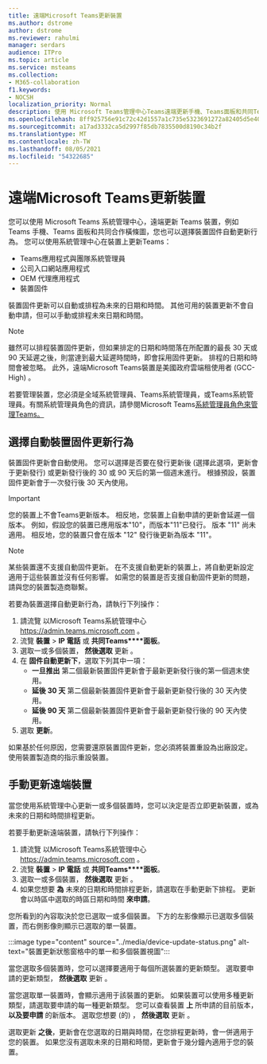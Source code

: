 ```yaml
---
title: 遠端Microsoft Teams更新裝置
ms.author: dstrome
author: dstrome
ms.reviewer: rahulmi
manager: serdars
audience: ITPro
ms.topic: article
ms.service: msteams
ms.collection:
- M365-collaboration
f1.keywords:
- NOCSH
localization_priority: Normal
description: 使用 Microsoft Teams管理中心Teams遠端更新手機、Teams面板和共同Teams橫條圖
ms.openlocfilehash: 8ff925756e91c72c42d1557a1c735e5323691272a82405d5e4047ab4ff9828b5
ms.sourcegitcommit: a17ad3332ca5d2997f85db7835500d8190c34b2f
ms.translationtype: MT
ms.contentlocale: zh-TW
ms.lasthandoff: 08/05/2021
ms.locfileid: "54322685"
---
```

# <a name="update-microsoft-teams-devices-remotely"></a>遠端Microsoft Teams更新裝置

您可以使用 Microsoft Teams 系統管理中心，遠端更新 Teams 裝置，例如 Teams 手機、Teams 面板和共同合作橫條圖，您也可以選擇裝置固件自動更新行為。 您可以使用系統管理中心在裝置上更新Teams：

- Teams應用程式與團隊系統管理員
- 公司入口網站應用程式
- OEM 代理應用程式
- 裝置固件

裝置固件更新可以自動或排程為未來的日期和時間。 其他可用的裝置更新不會自動申請，但可以手動或排程未來日期和時間。

> [!NOTE]
> 雖然可以排程裝置固件更新，但如果排定的日期和時間落在所配置的最長 30 天或 90 天延遲之後，則當達到最大延遲時間時，即會採用固件更新。 排程的日期和時間會被忽略。 此外，遠端Microsoft Teams裝置是美國政府雲端租使用者 (GCC-High) 。

若要管理裝置，您必須是全域系統管理員、Teams系統管理員，或Teams系統管理員。有關系統管理員角色的資訊，請參閱Microsoft Teams[系統管理員角色來管理Teams。](../using-admin-roles.md)

## <a name="choose-automatic-device-firmware-update-behavior"></a>選擇自動裝置固件更新行為

裝置固件更新會自動使用。 您可以選擇是否要在發行更新後 (選擇此選項，更新會于更新發行) 或更新發行後的 30 或 90 天后的第一個週末進行。 根據預設，裝置固件更新會于一次發行後 30 天內使用。

> [!IMPORTANT]
> 您的裝置上不會Teams更新版本。 相反地，您裝置上自動申請的更新會延遲一個版本。 例如，假設您的裝置已應用版本"10"，而版本"11"已發行。 版本 "11" 尚未適用。 相反地，您的裝置只會在版本 "12" 發行後更新為版本 "11"。

> [!NOTE]
> 某些裝置還不支援自動固件更新。 在不支援自動更新的裝置上，將自動更新設定適用于這些裝置並沒有任何影響。 如需您的裝置是否支援自動固件更新的問題，請與您的裝置製造商聯繫。

若要為裝置選擇自動更新行為，請執行下列操作：

1. 請流覽 以Microsoft Teams系統管理中心 https://admin.teams.microsoft.com 。
2. 流覽 **裝置**  >  **IP 電話** 或 **共同Teams****面板**。
3. 選取一或多個裝置， **然後選取** 更新 。
4. 在 **固件自動更新下**，選取下列其中一項：
    - **一旦推出** 第二個最新裝置固件更新會于最新更新發行後的第一個週末使用。
    - **延後 30 天** 第二個最新裝置固件更新會于最新更新發行後的 30 天內使用。
    - **延後 90 天** 第二個最新裝置固件更新會于最新更新發行後的 90 天內使用。
5. 選取 **更新**。

如果基於任何原因，您需要還原裝置固件更新，您必須將裝置重設為出廠設定。 使用裝置製造商的指示重設裝置。  

## <a name="manually-update-remote-devices"></a>手動更新遠端裝置

當您使用系統管理中心更新一或多個裝置時，您可以決定是否立即更新裝置，或為未來的日期和時間排程更新。

若要手動更新遠端裝置，請執行下列操作：

1. 請流覽 以Microsoft Teams系統管理中心 https://admin.teams.microsoft.com 。
2. 流覽 **裝置**  >  **IP 電話** 或 **共同Teams****面板**。
3. 選取一或多個裝置， **然後選取** 更新 。
4. 如果您想要 **為** 未來的日期和時間排程更新，請選取在手動更新下排程。 更新會以時區中選取的時區日期和時間 **來申請**。

您所看到的內容取決於您已選取一或多個裝置。 下方的左影像顯示已選取多個裝置，而右側影像則顯示已選取的單一裝置。

:::image type="content" source="../media/device-update-status.png" alt-text="裝置更新狀態窗格中的單一和多個裝置視圖":::

當您選取多個裝置時，您可以選擇要適用于每個所選裝置的更新類型。 選取要申請的更新類型， **然後選取** 更新 。

當您選取單一裝置時，會顯示適用于該裝置的更新。 如果裝置可以使用多種更新類型，請選取要申請的每一種更新類型。 您可以查看裝置 **上** 所申請的目前版本， **以及要申請** 的新版本。 選取您想要 (的) ， **然後選取** 更新 。

選取更新 **之後**，更新會在您選取的日期與時間，在您排程更新時，會一併適用于您的裝置。 如果您沒有選取未來的日期和時間，更新會于幾分鐘內適用于您的裝置。
